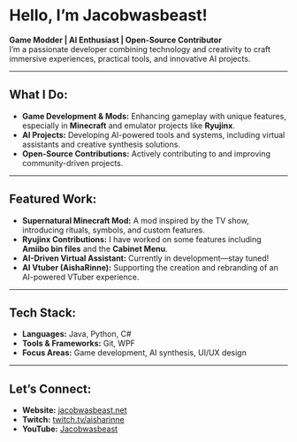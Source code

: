 # Hello, I’m Jacobwasbeast!  

**Game Modder | AI Enthusiast | Open-Source Contributor**  
I’m a passionate developer combining technology and creativity to craft immersive experiences, practical tools, and innovative AI projects.  

---

## What I Do:
- **Game Development & Mods:** Enhancing gameplay with unique features, especially in **Minecraft** and emulator projects like **Ryujinx**.  
- **AI Projects:** Developing AI-powered tools and systems, including virtual assistants and creative synthesis solutions.  
- **Open-Source Contributions:** Actively contributing to and improving community-driven projects.  

---

## Featured Work:
- **Supernatural Minecraft Mod:** A mod inspired by the TV show, introducing rituals, symbols, and custom features.  
- **Ryujinx Contributions:** I have worked on some features including **Amiibo bin files** and the **Cabinet Menu**.  
- **AI-Driven Virtual Assistant:** Currently in development—stay tuned!  
- **AI Vtuber (AishaRinne):** Supporting the creation and rebranding of an AI-powered VTuber experience.  

---

##  Tech Stack:
- **Languages:** Java, Python, C#  
- **Tools & Frameworks:** Git, WPF 
- **Focus Areas:** Game development, AI synthesis, UI/UX design  

---

## Let’s Connect:
- **Website:** [jacobwasbeast.net](https://jacobwasbeast.net)  
- **Twitch:** [twitch.tv/aisharinne](https://www.twitch.tv/aisharinne)  
- **YouTube:** [Jacobwasbeast](https://www.youtube.com/@jacobwasbeast)  
